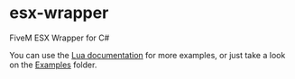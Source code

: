 # esx-wrapper
FiveM ESX Wrapper for C#

You can use the <a href = "https://esx-framework.github.io/es_extended/">Lua documentation</a> for more examples, or just take a look on the <a href = "https://github.com/KillStr3aK/esx-wrapper/tree/master/Examples">Examples</a> folder.
